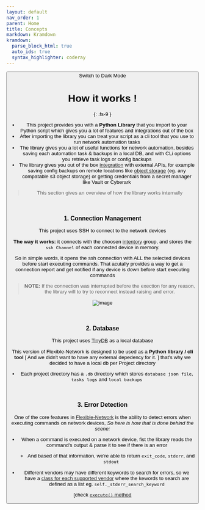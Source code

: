 ```yaml
---
layout: default
nav_order: 1
parent: Home
title: Concepts
markdown: Kramdown
kramdown:
  parse_block_html: true
  auto_ids: true
  syntax_highlighter: coderay
---
```


<button class="btn js-toggle-dark-mode">Switch to Dark Mode

<script>
const toggleDarkMode = document.querySelector('.js-toggle-dark-mode');

jtd.addEvent(toggleDarkMode, 'click', function(){
  if (jtd.getTheme() === 'dark') {
    jtd.setTheme('light');
    toggleDarkMode.textContent = 'Switch to Dark Mode';
  } else {
    jtd.setTheme('dark');
    toggleDarkMode.textContent = 'Switch to Light Mode';
  }
});
</script>

# How it works !
{: .fs-9 }


- This project provides you with a **Python Library** that you import to your Python script which gives you a lot of features and integrations out of the box
- After importing the library you can treat your script as a cli tool that you use to run network automation tasks
- The library gives you a lot of useful functions for network automation, besides saving each automation task & backups in a local DB, and with CLi options you retrieve task logs or config backups
- The library gives you out of the box [integration](./Docs/Integrations/integrations.md) with external APIs, for example saving config backups on remote locations like [object storage](./Docs/ConfigBackup-storage/s3.md) (eg. any compatable s3 object storage) or getting credentials from a secret manager like Vault or Cyberark


> This section gives an overview of how the library works internally

<br>

### 1. Connection Management

This project uses SSH to connect to the network devices

**The way it works:** it connects with the choosen [intentory](./Docs/inventory.md) group, and stores the `ssh Channel` of each connected device in memory.

So in simple words, it opens the ssh connection with ALL the selected devices before start executing commands.
That acutally provides a way to get a connection report and get notified if any device is down before start executing commands

> **NOTE:** If the connection was interrupted before the exection for any reason, the library will to try to reconnect instead raising and error.

![image](https://user-images.githubusercontent.com/33789516/159185347-bbee6112-39e8-4818-93a3-9cea1946fcd1.png)


<br>

### 2. Database

This project uses [TinyDB](https://github.com/msiemens/tinydb) as a local database

This version of Flexible-Network is designed to be used as a **Python library / cli tool** [ And we didn't want to have any external depedency for it. ] that's why we decided to have a local db per Project directory

* Each project directory has a `.db` directory which stores `database json file`, `tasks logs` and `local backups`

<br>

### 3. Error Detection

One of the core features in [Flexible-Network](https://github.com/eslam-gomaa/Flexible-Network#features) is the ability to detect errors when executing commands on network devices, _So here is how that is done behind the scene:_

* When a command is executed on a network device, fist the library reads the command's output & parse it to see if there is an error
  - And based of that information, we're able to return `exit_code`, `stderr`, and `stdout`

* Different vendors may have different keywords to search for errors, so we have a [class for each supported vendor](https://github.com/eslam-gomaa/Flexible-Network/tree/develop/FlexibleNetwork/vendors) where the kewords to search are defined as a list eg. `self._stderr_search_keyword`

[check [`execute()` method](./Docs/usage/library_usage/class_methods.md#execute)


